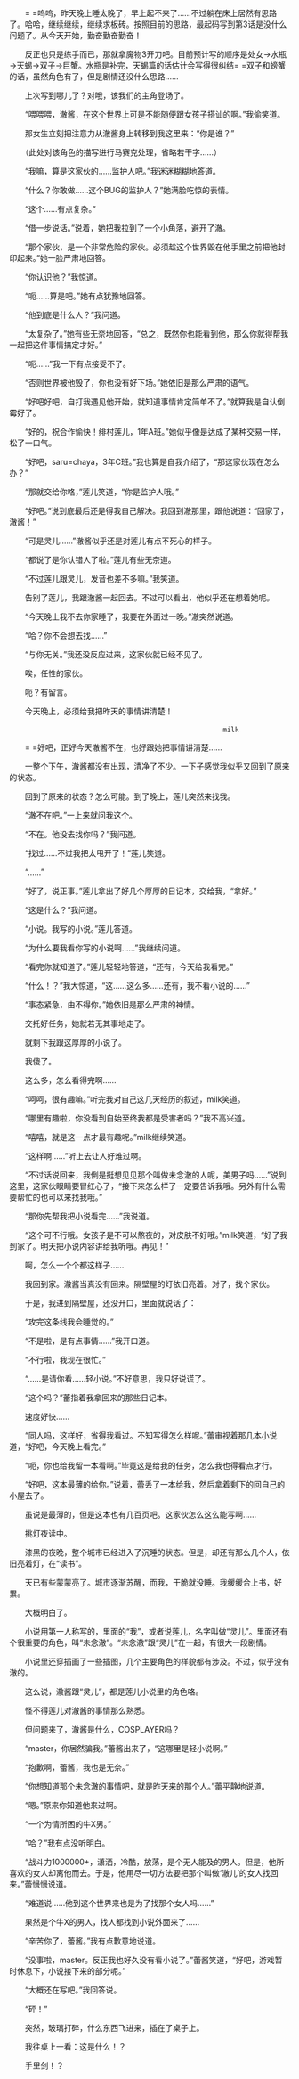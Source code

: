 <!-- create time: 05/27/2011 16:13:35 -->

　　= =呜呜，昨天晚上睡太晚了，早上起不来了……不过躺在床上居然有思路了。哈哈，继续继续，继续求板砖。按照目前的思路，最起码写到第3话是没什么问题了。从今天开始，勤奋勤奋勤奋！

　　反正也只是练手而已，那就拿魔物3开刀吧。目前预计写的顺序是处女→水瓶→天蝎→双子→巨蟹。水瓶是补完，天蝎篇的话估计会写得很纠结= =双子和螃蟹的话，虽然角色有了，但是剧情还没什么思路……

　　上次写到哪儿了？对哦，该我们的主角登场了。





　　“喂喂喂，澈酱，在这个世界上可是不能随便跟女孩子搭讪的啊。”我偷笑道。

　　那女生立刻把注意力从澈酱身上转移到我这里来：“你是谁？”

　　（此处对该角色的描写进行马赛克处理，省略若干字……）

　　“我嘛，算是这家伙的……监护人吧。”我迷迷糊糊地答道。

　　“什么？你敢做……这个BUG的监护人？”她满脸吃惊的表情。

　　“这个……有点复杂。”

　　“借一步说话。”说着，她把我拉到了一个小角落，避开了澈。

　　“那个家伙，是一个非常危险的家伙。必须趁这个世界毁在他手里之前把他封印起来。”她一脸严肃地回答。

　　“你认识他？”我惊道。

　　“呃……算是吧。”她有点犹豫地回答。

　　“他到底是什么人？”我问道。

　　“太复杂了。”她有些无奈地回答，“总之，既然你也能看到他，那么你就得帮我一起把这件事情搞定才好。”

　　“呃……”我一下有点接受不了。

　　“否则世界被他毁了，你也没有好下场。”她依旧是那么严肃的语气。

　　“好吧好吧，自打我遇见他开始，就知道事情肯定简单不了。”就算我是自认倒霉好了。

　　“好的，祝合作愉快！绯村莲儿，1年A班。”她似乎像是达成了某种交易一样，松了一口气。

　　“好吧，saru=chaya，3年C班。”我也算是自我介绍了，“那这家伙现在怎么办？”

　　“那就交给你咯，”莲儿笑道，“你是监护人哦。”

　　“好吧。”说到底最后还是得我自己解决。我回到澈那里，跟他说道：“回家了，澈酱！”

　　“可是灵儿……”澈酱似乎还是对莲儿有点不死心的样子。

　　“都说了是你认错人了啦。”莲儿有些无奈道。

　　“不过莲儿跟灵儿，发音也差不多嘛。”我笑道。

　　告别了莲儿，我跟澈酱一起回去。不过可以看出，他似乎还在想着她呢。

　　“今天晚上我不去你家睡了，我要在外面过一晚。”澈突然说道。

　　“哈？你不会想去找……”

　　“与你无关。”我还没反应过来，这家伙就已经不见了。

　　唉，任性的家伙。

　　呃？有留言。



　　今天晚上，必须给我把昨天的事情讲清楚！

                                                　　　　   milk



　　= =好吧，正好今天澈酱不在，也好跟她把事情讲清楚……



　　一整个下午，澈酱都没有出现，清净了不少。一下子感觉我似乎又回到了原来的状态。

　　回到了原来的状态？怎么可能。到了晚上，莲儿突然来找我。

　　“澈不在吧。”一上来就问我这个。

　　“不在。他没去找你吗？”我问道。

　　“找过……不过我把太甩开了！”莲儿笑道。

　　“……”

　　“好了，说正事。”莲儿拿出了好几个厚厚的日记本，交给我，“拿好。”

　　“这是什么？”我问道。

　　“小说。我写的小说。”莲儿答道。

　　“为什么要我看你写的小说啊……”我继续问道。

　　“看完你就知道了。”莲儿轻轻地答道，“还有，今天给我看完。”

　　“什么！？”我大惊道，“这……这么多……还有，我不看小说的……”

　　“事态紧急，由不得你。”她依旧是那么严肃的神情。

　　交托好任务，她就若无其事地走了。

　　就剩下我跟这厚厚的小说了。

　　我傻了。

　　这么多，怎么看得完啊……





　　“呵呵，很有趣嘛。”听完我对自己这几天经历的叙述，milk笑道。

　　“哪里有趣啦，你没看到自始至终我都是受害者吗？”我不高兴道。

　　“嘻嘻，就是这一点才最有趣呢。”milk继续笑道。

　　“这样啊……”听上去让人好难过啊。

　　“不过话说回来，我倒是挺想见见那个叫做未念澈的人呢，美男子吗……”说到这里，这家伙眼睛要冒红心了，“接下来怎么样了一定要告诉我哦。另外有什么需要帮忙的也可以来找我哦。”

　　“那你先帮我把小说看完……”我说道。

　　“这个可不行哦。女孩子是不可以熬夜的，对皮肤不好哦。”milk笑道，“好了我到家了。明天把小说内容讲给我听哦。再见！”

　　啊，怎么一个个都这样子……

　　我回到家。澈酱当真没有回来。隔壁屋的灯依旧亮着。对了，找个家伙。

　　于是，我进到隔壁屋，还没开口，里面就说话了：

　　“攻完这条线我会睡觉的。”

　　“不是啦，是有点事情……”我开口道。

　　“不行啦，我现在很忙。”

　　“……是请你看……轻小说。”不好意思，我只好说谎了。

　　“这个吗？”蕾指着我拿回来的那些日记本。

　　速度好快……

　　“同人吗，这样好，省得我看过。不知写得怎么样呢。”蕾审视着那几本小说道，“好吧，今天晚上看完。”

　　“呃，你也给我留一本看啊。”毕竟这是给我的任务，怎么我也得看点才行。

　　“好吧，这本最薄的给你。”说着，蕾丢了一本给我，然后拿着剩下的回自己的小屋去了。

　　虽说是最薄的，但是这本也有几百页吧。这家伙怎么这么能写啊……

　　挑灯夜读中。

　　漆黑的夜晚，整个城市已经进入了沉睡的状态。但是，却还有那么几个人，依旧亮着灯，在“读书”。

　　天已有些蒙蒙亮了。城市逐渐苏醒，而我，干脆就没睡。我缓缓合上书，好累。

　　大概明白了。

　　小说用第一人称写的，里面的“我”，或者说莲儿，名字叫做“灵儿”。里面还有个很重要的角色，叫“未念澈”。“未念澈”跟“灵儿”在一起，有很大一段剧情。

　　小说里还穿插画了一些插图，几个主要角色的样貌都有涉及。不过，似乎没有澈的。

　　这么说，澈酱跟“灵儿”，都是莲儿小说里的角色咯。

　　怪不得莲儿对澈酱的事情那么熟悉。

　　但问题来了，澈酱是什么，COSPLAYER吗？

　　“master，你居然骗我。”蕾酱出来了，“这哪里是轻小说啊。”

　　“抱歉啊，蕾酱，我也是无奈。”

　　“你想知道那个未念澈的事情吧，就是昨天来的那个人。”蕾平静地说道。

　　“嗯。”原来你知道他来过啊。

　　“一个为情所困的牛X男。”

　　“哈？”我有点没听明白。

　　“战斗力1000000+，潇洒，冷酷，放荡，是个无人能及的男人。但是，他所喜欢的女人却离他而去。于是，他用尽一切方法要把那个叫做‘澈儿’的女人找回来。”蕾慢慢说道。

　　“难道说……他到这个世界来也是为了找那个女人吗……”

　　果然是个牛X的男人，找人都找到小说外面来了……

　　“辛苦你了，蕾酱。”我有点歉意地说道。

　　“没事啦，master。反正我也好久没有看小说了。”蕾酱笑道，“好吧，游戏暂时休息下，小说接下来的部分呢。”

　　“大概还在写吧。”我回答说。

　　“砰！”

　　突然，玻璃打碎，什么东西飞进来，插在了桌子上。

　　我往桌上一看：这是什么！？

　　手里剑！？

